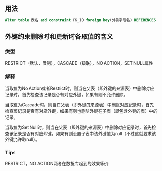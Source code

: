 
## 用法

```sql
Alter table 表名 add constraint FK_ID foreign key(外键字段名) REFERENCES 外表表名(主键字段名)；
```

## 外键约束删除时和更新时各取值的含义

### 类型

RESTRICT（默认，限制），CASCADE（级联），NO ACTION，SET NULL属性

### 解释

当取值为No Action或者Restrict时，则当在父表（即外键的来源表）中删除对应记录时，首先检查该记录是否有对应外键，如果有则不允许删除。

当取值为Cascade时，则当在父表（即外键的来源表）中删除对应记录时，首先检查该记录是否有对应外键，如果有则也删除外键在子表（即包含外键的表）中的记录。


当取值为Set Null时，则当在父表（即外键的来源表）中删除对应记录时，首先检查该记录是否有对应外键，如果有则设置子表中该外键值为null（不过这就要求该外键允许取null）。

### Tips
RESTRICT，NO ACTION两者在数据库起到的效果等价